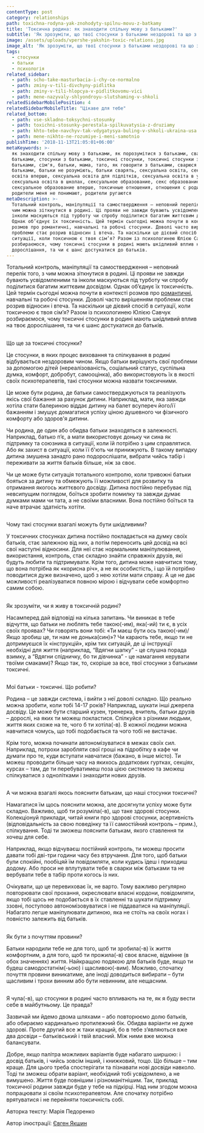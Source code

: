 ```yaml
---
contentType: post
category: relationships
path: toxichna-rodyna-yak-znohodyty-spilnu-movu-z-batkamy
title: 'Токсична родина: як знаходити спільну мову з батьками?'
subtitle: 'Як зрозуміти, що твої стосунки з батьками нездорові та що з цим робити?'
image: /assets/uploads/vpershe-yakshin-toxic-relations.jpg
image_alt: 'Як зрозуміти, що твої стосунки з батьками нездорові та що з цим робити?'
tags:
  - стосунки
  - батьки
  - психологія
related_sidebar:
  - path: scho-take-masturbacia-i-chy-ce-normalno
  - path: zminy-v-tili-divchyny-pidlitka
  - path: zminy-v-tili-hlopcya-v-pidlitkovomu-vici
  - path: mene-nazyvaly-shlyondroyu-slutshaming-v-shkoli
relatedSidebarMobilePosition: 4
relatedSidebarMobileTitle: "Цікаве для тебе"
related_bottom:
  - path: vse-skladno-toksychni-stosunky
  - path: toxichni-stosunky-perestala-spilkuvatysia-z-druziamy
  - path: khto-tebe-navchyv-tak-vdygatysya-buling-v-shkoli-ukraina-usa
  - path: mene-nikhto-ne-rozumiye-i-meni-samotnio
publishTime: '2018-11-13T21:05:01+06:00'
metaKeywords: >-
  як знаходити спільну мову з батьками, як порозумітися з батьками, сварки з
  батьками, стосунки з батьками, токсичні стосунки, токсичні стосунки з
  батьками, сім'я, батьки, мама, тато, як говорити з батьками, сварюся з
  батьками, батьки не розуміють, батьки сварять, сексуальна освіта, сексуальна
  освіта вперше, сексуальна освіта для підлітків, сексуальна освіта в україні,
  сексуальна освіта в школах, сексуальное образование, секс образование,
  сексуальное образование вперше, токсичные отношения, отношения с родителями,
  родители меня не понимают, родители ругаются
metaDescription: >-
  Тотальний контроль, маніпуляції та самоствердження – неповний перелік того, з
  чим можна зіткнутися в родині. Ці прояви не завжди бувають усвідомленими та
  інколи маскуються під турботу чи спробу поділитися багатим життєвим досвідом.
  Однак об’єднує їх токсичність. Цей термін сьогодні можна почути в контексті
  розмов про романтичні, навчальні та робочі стосунки. Доволі часто вирішенням
  проблеми стає розрив відносин і втеча. Та наскільки це дієвий спосіб в
  ситуації, коли токсичною є твоя сім’я? Разом із психологинею Юлією Савчук
  розбираємося, чому токсичні стосунки в родині мають шкідливий вплив на твоє
  дорослішання, та чи є шанс достукатися до батьків.
---
```

Тотальний контроль, маніпуляції та самоствердження – неповний перелік того, з чим можна зіткнутися в родині. Ці прояви не завжди бувають усвідомленими та інколи маскуються під турботу чи спробу поділитися багатим життєвим досвідом. Однак об’єднує їх токсичність. Цей термін сьогодні можна почути в контексті розмов про [романтичні](https://vpershe.com/articles/vse-skladno-toksychni-stosunky), навчальні та робочі стосунки. Доволі часто вирішенням проблеми стає розрив відносин і втеча. Та наскільки це дієвий спосіб в ситуації, коли токсичною є твоя сім’я? Разом із психологинею Юлією Савчук розбираємося, чому токсичні стосунки в родині мають шкідливий вплив на твоє дорослішання, та чи є шанс достукатися до батьків.

## 
Що ще за токсичні стосунки?

Це стосунки, в яких процес виховання та спілкування в родині відбувається нездоровим чином. Якщо батьки вирішують свої проблеми за допомогою дітей (нереалізованість, соціальний статус, суспільна думка, комфорт, добробут, самооцінка), або використовують їх в якості своїх психотерапевтів, такі стосунки можна назвати токсичними.


Це може бути родина, де батьки самостверджуються та реалізують якісь свої бажання за рахунок дитини. Наприклад, мати, яка завжди хотіла стати балериною віддає дитину на балет всупереч його/її бажанням і змушує домагатися успіху ціною душевного чи фізичного комфорту або здоров'я дитини.

Чи родина, де один або обидва батьки знаходяться в залежності. Наприклад, батько п’є, а мати використовує доньку чи сина як підтримку та союзника в ситуації, коли їй потрібно з цим справлятися. Або як захист в ситуації, коли її б'ють чи принижують. В такому випадку дитина змушена занадто рано подорослішати, вибрати чийсь табір і переживати за життя батьків більше, ніж за своє.

Чи це може бути ситуація тотального контролю, коли тривожні батьки бояться за дитину та обмежують її можливості для розвитку та отримання якогось життєвого досвіду. Дитина постійно перебуває під невсипущим поглядом, боїться зробити помилку та завжди думає думками мами чи тата, а не своїми власними. Вона постійно боїться та наче втрачає здатність хотіти.

## 
Чому такі стосунки взагалі можуть бути шкідливими?

У токсичних стосунках дитина постійно покладається на думку своїх батьків, стає залежною від них, а потім переносить цей досвід на всі свої наступні відносини. Для неї стає нормальним маніпулювання, використання, контроль, стає складно знайти справжніх друзів, які будуть любити та підтримувати. Крім того, дитина може навчитися тому, що вона потрібна як «корисна річ», а не як особистість, і що їй потрібно поводитися дуже визначено, щоб з нею хотіли мати справу. А це не дає можливості реалізуватися повною мірою і відчувати себе комфортно самим собою.

## 
Як зрозуміти, чи я живу в токсичній родині?

Насамперед дай відповіді на кілька запитань. Чи виникає в тебе відчуття, що батьки не люблять тебе такою(-им), яка(-ий) ти є, в усіх своїх проявах? Чи говорять вони тобі: «Ти маєш бути ось такою(-им)/Якщо зробиш це, ти нам не донька(син)»? Чи карають тебе, якщо ти не дотримуєшся їх «інструкцій», крім тих ситуацій, де ці інструкції необхідні для життя (наприклад, “Вдягни шапку” - це слушна порада взимку, а “Вдягни спідничку, бо ти дівчинка” - це намагання керувати твоїми смаками)? Якщо так, то, скоріше за все, твої стосунки з батьками токсичні.

## 
Мої батьки - токсичні. Що робити?

Родина – це завжди система, і вийти з неї доволі складно. Що реально можна зробити, коли тобі 14-17 років? Наприклад, шукати інші джерела досвіду. Це може бути старший кузен, тренерка, вчитель, батьки друзів – дорослі, на яких ти можеш покластися. Спілкуйся з різними людьми, життя яких схоже на те, чого б ти хотіла(-в). В кожної людини можна навчитися чомусь, що тобі подобається та чого тобі не вистачає.

Крім того, можна починати автономізуватися в межах своїх сил. Наприклад, потрохи заробляти свої гроші на підробітку в кафе чи думати про те, куди вступати навчатися (бажано, в інше місто). Ти можеш проводити більше часу на якихось додаткових гуртках, секціях, курсах – там, де ти перебуватимеш поза цією системою та зможеш спілкуватися з однолітками і знаходити нових друзів.

## 
А чи можна взагалі якось пояснити батькам, що наші стосунки токсичні?

Намагатися їм щось пояснити можна, але досягнути успіху може бути складно. Важливо, щоб ти розуміла(-в), що таке здорові стосунки. Колекціонуй приклади, читай книги про здорові стосунки, асертивність (відповідальність за свою поведінку та її самостійний контроль – прим.), спілкування. Тоді ти зможеш пояснити батькам, якого ставлення ти хочеш для себе.

Наприклад, якщо відчуваєш постійний контроль, ти можеш просити давати тобі дві-три години часу без втручання. Для того, щоб батьки були спокійні, пообіцяй їм повідомляти, коли кудись їдеш і приходиш додому. Або проси не вплутувати тебе в сварки між батьками та не вербувати тебе в табір проти когось із них.

Очікувати, що це перевиховає їх, не варто. Тому важливо регулярно повторювати свої прохання, окреслювати власні кордони, повідомляти, якщо тобі щось не подобається в їх ставленні та шукати підтримку ззовні, поступово автономізовуватися і не піддаватися на маніпуляції. Набагато легше маніпулювати дитиною, яка не стоїть на своїх ногах і повністю залежить від батьків.

## 
Як бути з почуттям провини? 

Батьки народили тебе не для того, щоб ти зробила(-в) їх життя комфортним, а для того, щоб ти прожила(-в) своє власне, відмінне (в обох значеннях) життя. Найкращою подякою для батьків буде, якщо ти будеш самодостатнім(-ьою) і щасливою(-вим). Можливо, спочатку почуття провини виникатиме, але іноді доводиться вибирати – бути щасливим і трохи винним або бути невинним, але нещасним.

## 
Я чула(-в), що стосунки в родині часто впливають на те, як я буду вести себе в майбутньому. Це правда?

Зазвичай ми йдемо двома шляхами – або повторюємо долю батьків, або обираємо кардинально протилежний бік. Обидва варіанти не дуже здорові. Проте другий все ж таки кращий, бо в тебе з’являються вже два досвіди – батьківський і твій власний. Між ними вже можна балансувати. 

Добре, якщо палітра можливих варіантів буде набагато ширшою: і досвід батьків, і чийсь зовсім інший, і книжковий, тощо. Що більше – тим краще. Для цього треба спостерігати та пізнавати нові досвіди навколо. Тоді ти зможеш обрати варіант, необхідний тобі усвідомлено, а не вимушено. Життя буде повнішим і різноманітнішим. Так, приклад токсичної родини завжди буде у тебе на підкірці. Над ним згодом можна попрацювати зі своїм психотерапевтом. Але спочатку потрібно врятуватися і не перейняти токсичність собі.



Авторка тексту: Марія Педоренко

Автор ілюстрації: [Євген Якшин](https://www.instagram.com/ev.yakshin/)
